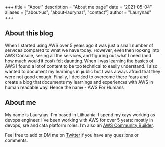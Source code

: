 +++
title = "About"
description = "About me page"
date = "2021-05-04"
aliases = ["about-us", "about-laurynas", "contact"]
author = "Laurynas"
+++
## About this blog

When I started using AWS over 5 years ago it was just a small number of services compared to what we have today. However, even then looking into AWS Console, seeing all the services, and figuring out what I need (and how much would it cost) felt daunting. When I was learning the basics of AWS I found a lot of content to be too technical to easily understand. I also wanted to document my learnings in public but I was always afraid that they were not good enough. Finally, I decided to overcome these fears and create a blog that documents my learnings and experiences with AWS in human readable way. Hence the name - AWS For Humans
## About me

My name is Laurynas. I'm based in Lithuania. I spend my days working as devops engineer. I've been working with AWS for over 5 years: mostly in devops, sre and data platform roles. I'm also an [AWS Community Builder](https://aws.amazon.com/developer/community/community-builders/).

Feel free to add or DM me on [Twitter](https://twitter.com/LaurynasT2) if you have any questions or comments.
